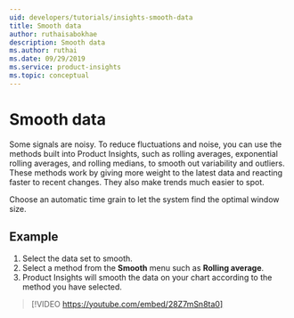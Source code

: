 ```yaml
---
uid: developers/tutorials/insights-smooth-data
title: Smooth data
author: ruthaisabokhae
description: Smooth data
ms.author: ruthai
ms.date: 09/29/2019
ms.service: product-insights
ms.topic: conceptual
---
```

# Smooth data

Some signals are noisy. To reduce fluctuations and noise, you can use the methods built into Product Insights, such as rolling averages, exponential rolling averages, and rolling medians, to smooth out variability and outliers. These methods work by giving more weight to the latest data and reacting faster to recent changes. They also make trends much easier to spot. 

Choose an automatic time grain to let the system find the optimal window size.

## Example

1. Select the data set to smooth.
2. Select a method from the **Smooth** menu such as **Rolling average**.
3. Product Insights will smooth the data on your chart according to the method you have selected.

>[!VIDEO https://youtube.com/embed/28Z7mSn8ta0] 
